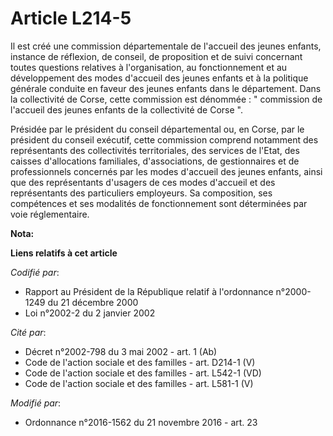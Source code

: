 # Article L214-5

Il est créé une commission départementale de l'accueil des jeunes enfants, instance de réflexion, de conseil, de proposition
et de suivi concernant toutes questions relatives à l'organisation, au fonctionnement et au développement des modes d'accueil
des jeunes enfants et à la politique générale conduite en faveur des jeunes enfants dans le département. Dans la collectivité
de Corse, cette commission est dénommée : " commission de l'accueil des jeunes enfants de la collectivité de Corse ". 

Présidée par le président du conseil départemental ou, en Corse, par le président du conseil exécutif, cette commission
comprend notamment des représentants des collectivités territoriales, des services de l'Etat, des caisses d'allocations
familiales, d'associations, de gestionnaires et de professionnels concernés par les modes d'accueil des jeunes enfants, ainsi
que des représentants d'usagers de ces modes d'accueil et des représentants des particuliers employeurs. Sa composition, ses
compétences et ses modalités de fonctionnement sont déterminées par voie réglementaire.

**Nota:**



**Liens relatifs à cet article**

_Codifié par_:

  - Rapport au Président de la République relatif à l'ordonnance n°2000-1249 du 21 décembre 2000
  - Loi n°2002-2 du 2 janvier 2002

_Cité par_:

  - Décret n°2002-798 du 3 mai 2002 - art. 1 (Ab)
  - Code de l'action sociale et des familles - art. D214-1 (V)
  - Code de l'action sociale et des familles - art. L542-1 (VD)
  - Code de l'action sociale et des familles - art. L581-1 (V)

_Modifié par_:

  - Ordonnance n°2016-1562 du 21 novembre 2016 - art. 23
